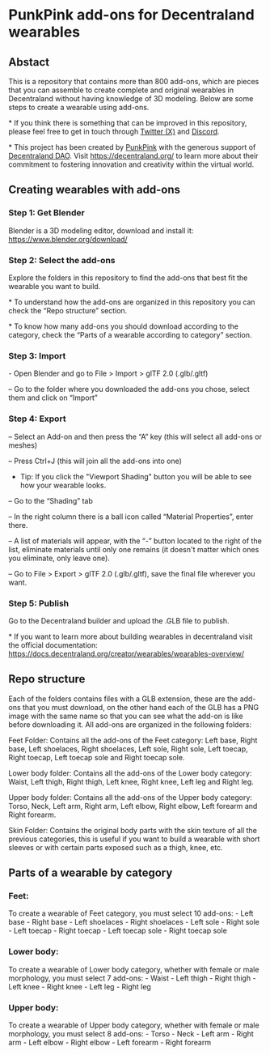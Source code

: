 # PunkPink add-ons for Decentraland wearables

<h2>Abstact</h2>
<p>This is a repository that contains more than 800 add-ons, which are pieces that you can assemble to create complete and original wearables in Decentraland without having knowledge of 3D modeling. Below are some steps to create a wearable using add-ons.</p>

<p>* If you think there is something that can be improved in this repository, please feel free to get in touch through <a href="https://twitter.com/PunkPink__" target="_blank">Twitter (X)</a> and <a href="https://discord.com/invite/9HeZN3g75f" target="_blank">Discord</a>.</p>

<p>* This project has been created by <a href="https://punkpink.eth.limo" target="_blank">PunkPink</a> with the generous support of <a href="https://dao.decentraland.org/en/
" target="_blank">Decentraland DAO</a>. Visit <a href="https://decentraland.org/en/
" target="_blank">https://decentraland.org/</a> to learn more about their commitment to fostering innovation and creativity within the virtual world.</p>


<h2>Creating wearables with add-ons</h2>
<h3>Step 1: Get Blender</h3>
<p>Blender is a 3D modeling editor, download and install it: <a href="https://www.blender.org/download/" target="_blank">https://www.blender.org/download/</a></p>

<h3>Step 2: Select the add-ons</h3>
<p>Explore the folders in this repository to find the add-ons that best fit the wearable you want to build.</p>
<p>* To understand how the add-ons are organized in this repository you can check the “Repo structure” section.</p>
<p>* To know how many add-ons you should download according to the category, check the “Parts of a wearable according to category” section.</p>

<h3>Step 3: Import</h3>
- Open Blender and go to File > Import > glTF 2.0 (.glb/.gltf)

– Go to the folder where you downloaded the add-ons you chose, select them and click on “Import”



<h3>Step 4: Export</h3>
– Select an Add-on and then press the “A” key (this will select all add-ons or meshes)

– Press Ctrl+J (this will join all the add-ons into one)

* Tip: If you click the "Viewport Shading" button you will be able to see how your wearable looks.

– Go to the “Shading” tab

– In the right column there is a ball icon called “Material Properties”, enter there.

– A list of materials will appear, with the “-” button located to the right of the list, eliminate materials until only one remains (it doesn't matter which ones you eliminate, only leave one).

– Go to File > Export > glTF 2.0 (.glb/.gltf), save the final file wherever you want.

<h3>Step 5: Publish</h3>
<p>Go to the Decentraland builder and upload the .GLB file to publish.</p>

<p>* If you want to learn more about building wearables in decentraland visit the official documentation: <a href="https://docs.decentraland.org/creator/wearables/wearables-overview/" target="_blank">https://docs.decentraland.org/creator/wearables/wearables-overview/</a></p>


<h2>Repo structure</h2>
<p>Each of the folders contains files with a GLB extension, these are the add-ons that you must download, on the other hand each of the GLB has a PNG image with the same name so that you can see what the add-on is like before downloading it.
All add-ons are organized in the following folders:</p>

<p>Feet Folder: Contains all the add-ons of the Feet category: Left base, Right base, Left shoelaces, Right shoelaces, Left sole, Right sole, Left toecap, Right toecap, Left toecap sole and Right toecap sole.</p>

<p>Lower body folder: Contains all the add-ons of the Lower body category: Waist, Left thigh, Right thigh, Left knee, Right knee, Left leg and Right leg.</p>

<p>Upper body folder: Contains all the add-ons of the Upper body category: Torso, Neck, Left arm, Right arm, Left elbow, Right elbow, Left forearm and Right forearm.</p>

<p>Skin Folder: Contains the original body parts with the skin texture of all the previous categories, this is useful if you want to build a wearable with short sleeves or with certain parts exposed such as a thigh, knee, etc.</p>


<h2>Parts of a wearable by category</h2>
<h3>Feet:</h3>
To create a wearable of Feet category, you must select 10 add-ons:
- Left base
- Right base
- Left shoelaces
- Right shoelaces
- Left sole
- Right sole
- Left toecap
- Right toecap
- Left toecap sole
- Right toecap sole

<h3>Lower body:</h3>
To create a wearable of Lower body category, whether with female or male morphology, you must select 7 add-ons:
- Waist
- Left thigh
- Right thigh
- Left knee
- Right knee
- Left leg
- Right leg

<h3>Upper body:</h3>
To create a wearable of Upper body category, whether with female or male morphology, you must select 8 add-ons:
- Torso
- Neck
- Left arm
- Right arm
- Left elbow
- Right elbow
- Left forearm
- Right forearm
